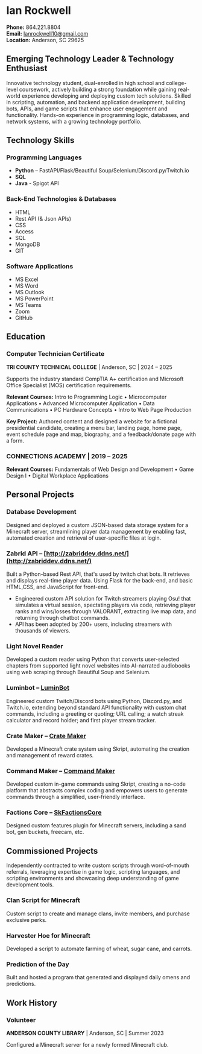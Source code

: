 # Ian Rockwell

**Phone:** 864.221.8804  
**Email:** Ianrockwell10@gmail.com  
**Location:** Anderson, SC 29625

## Emerging Technology Leader & Technology Enthusiast

Innovative technology student, dual-enrolled in high school and college-level coursework, actively building a strong foundation while gaining real-world experience developing and deploying custom tech solutions. Skilled in scripting, automation, and backend application development, building bots, APIs, and game scripts that enhance user engagement and functionality. Hands-on experience in programming logic, databases, and network systems, with a growing technology portfolio.

## Technology Skills

### Programming Languages
- **Python** – FastAPI/Flask/Beautiful Soup/Selenium/Discord.py/Twitch.io
- **SQL**
- **Java** - Spigot API

### Back-End Technologies & Databases
- HTML
- Rest API (& Json APIs)
- CSS
- Access
- SQL
- MongoDB
- GIT

### Software Applications
- MS Excel
- MS Word
- MS Outlook
- MS PowerPoint
- MS Teams
- Zoom
- GitHub

## Education

### Computer Technician Certificate
**TRI COUNTY TECHNICAL COLLEGE** | Anderson, SC | 2024 – 2025

Supports the industry standard CompTIA A+ certification and Microsoft Office Specialist (MOS) certification requirements.

**Relevant Courses:** Intro to Programming Logic • Microcomputer Applications • Advanced Microcomputer Application • Data Communications • PC Hardware Concepts • Intro to Web Page Production

**Key Project:** Authored content and designed a website for a fictional presidential candidate, creating a menu bar, landing page, home page, event schedule page and map, biography, and a feedback/donate page with a form.

### CONNECTIONS ACADEMY | 2019 – 2025

**Relevant Courses:** Fundamentals of Web Design and Development • Game Design I • Digital Workplace Applications

## Personal Projects

### Database Development
Designed and deployed a custom JSON-based data storage system for a Minecraft server, streamlining player data management by enabling fast, automated creation and retrieval of user-specific files at login.

### Zabrid API – [http://zabriddev.ddns.net/](http://zabriddev.ddns.net/)
Built a Python-based Rest API, that's used by twitch chat bots. It retrieves and displays real-time player data. Using Flask for the back-end, and basic HTML,CSS, and JavaScript for front-end.

- Engineered custom API solution for Twitch streamers playing Osu! that simulates a virtual session, spectating players via code, retrieving player ranks and wins/losses through VALORANT, extracting live map data, and returning through chatbot commands.
- API has been adopted by 200+ users, including streamers with thousands of viewers.

### Light Novel Reader
Developed a custom reader using Python that converts user-selected chapters from supported light novel websites into AI-narrated audiobooks using web scraping through Beautiful Soup and Selenium.

### Luminbot – [LuminBot](https://github.com/IanRockwell/LuminBot/wiki)
Engineered custom Twitch/Discord bots using Python, Discord.py, and Twitch.io, extending beyond standard API functionality with custom chat commands, including a greeting or quoting; URL calling; a watch streak calculator and record holder; and first player stream tracker.

### Crate Maker – [Crate Maker](https://github.com/Zabrid/Zabrid-Crate-Maker)
Developed a Minecraft crate system using Skript, automating the creation and management of reward crates.

### Command Maker – [Command Maker](https://www.spigotmc.org/resources/zabrids-command-maker-1-17-1-19.102056/)
Developed custom in-game commands using Skript, creating a no-code platform that abstracts complex coding and empowers users to generate commands through a simplified, user-friendly interface.

### Factions Core – [SkFactionsCore](https://github.com/IanRockwell/SkFactionsCore/wiki)
Designed custom features plugin for Minecraft servers, including a sand bot, gen buckets, freecam, etc.

## Commissioned Projects

Independently contracted to write custom scripts through word-of-mouth referrals, leveraging expertise in game logic, scripting languages, and scripting environments and showcasing deep understanding of game development tools.

### Clan Script for Minecraft
Custom script to create and manage clans, invite members, and purchase exclusive perks.

### Harvester Hoe for Minecraft
Developed a script to automate farming of wheat, sugar cane, and carrots.

### Prediction of the Day
Built and hosted a program that generated and displayed daily omens and predictions.

## Work History

### Volunteer
**ANDERSON COUNTY LIBRARY** | Anderson, SC | Summer 2023

Configured a Minecraft server for a newly formed Minecraft club.
